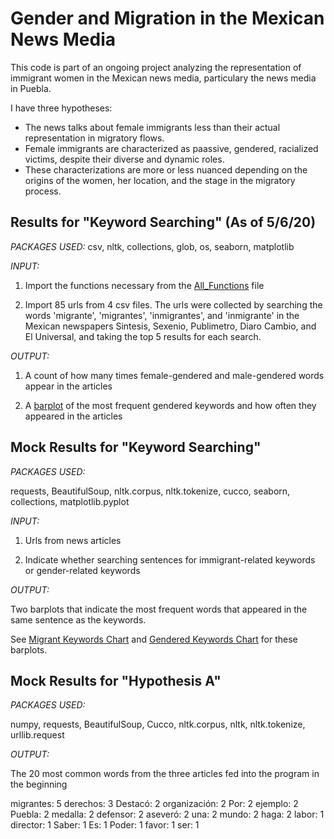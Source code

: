 # Gender and Migration in the Mexican News Media

This code is part of an ongoing project analyzing the representation of immigrant women in the Mexican news media, particulary the news media in Puebla. 


I have three hypotheses: 

- The news talks about female immigrants less than their actual representation in migratory flows. 
- Female immigrants are characterized as paassive, gendered, racialized victims, despite their diverse and dynamic roles. 
- These characterizations are more or less nuanced depending on the origins of the women, her location, and the stage in the migratory process. 

## Results for "Keyword Searching" (As of 5/6/20)

*PACKAGES USED:* 
csv, nltk, collections, glob, os, seaborn, matplotlib

*INPUT:*

1) Import the functions necessary from the [All_Functions](https://github.com/khahnmad/Gender-and-Migration-in-the-Mexican-News-Media/blob/master/All_Functions.py) file

2) Import 85 urls from 4 csv files. The urls were collected by searching the words 'migrante', 'migrantes', 'inmigrantes', and 'inmigrante' in the Mexican newspapers Sintesis, Sexenio,	Publimetro,	Diaro Cambio, and	El Universal, and taking the top 5 results for each search. 

*OUTPUT:*

1) A count of how many times female-gendered and male-gendered words appear in the articles

2) A [barplot](https://github.com/khahnmad/Gender-and-Migration-in-the-Mexican-News-Media/blob/master/MostCommonKeywords.png) of the most frequent gendered keywords and how often they appeared in the articles

## Mock Results for "Keyword Searching"

*PACKAGES USED:* 

requests, BeautifulSoup, nltk.corpus, nltk.tokenize, cucco, seaborn, collections, matplotlib.pyplot


*INPUT:* 

1) Urls from news articles

2) Indicate whether searching sentences for immigrant-related keywords or gender-related keywords


*OUTPUT:*

Two barplots that indicate the most frequent words that appeared in the same sentence as the keywords. 

See [Migrant Keywords Chart](https://github.com/khahnmad/Gender-and-Migration-in-the-Mexican-News-Media/blob/master/Migrant%20Keywords%20Chart.png) and [Gendered Keywords Chart](https://github.com/khahnmad/Gender-and-Migration-in-the-Mexican-News-Media/blob/master/Gendered%20Keywords%20Chart.png) for these barplots. 



## Mock Results for "Hypothesis A"

*PACKAGES USED:*  

numpy, requests, BeautifulSoup, Cucco, nltk.corpus, nltk, nltk.tokenize, urllib.request

*OUTPUT:*

The 20 most common words from the three articles fed into the program in the beginning

migrantes: 5 derechos: 3 Destacó: 2 organización: 2 Por: 2 ejemplo: 2 Puebla: 2 medalla: 2 defensor: 2 aseveró: 2 una: 2 mundo: 2 haga: 2 labor: 1 director: 1 Saber: 1 Es: 1 Poder: 1 favor: 1 ser: 1



